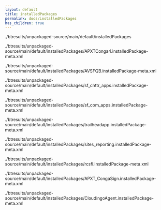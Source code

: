 ```yaml
---
layout: default
title: installedPackages
permalink: docs/installedPackages
has_children: true
---
```




./btresults/unpackaged-source/main/default/installedPackages

./btresults/unpackaged-source/main/default/installedPackages/APXTConga4.installedPackage-meta.xml

./btresults/unpackaged-source/main/default/installedPackages/AVSFQB.installedPackage-meta.xml

./btresults/unpackaged-source/main/default/installedPackages/sf_chttr_apps.installedPackage-meta.xml

./btresults/unpackaged-source/main/default/installedPackages/sf_com_apps.installedPackage-meta.xml

./btresults/unpackaged-source/main/default/installedPackages/trailheadapp.installedPackage-meta.xml

./btresults/unpackaged-source/main/default/installedPackages/sites_reporting.installedPackage-meta.xml

./btresults/unpackaged-source/main/default/installedPackages/rcsfl.installedPackage-meta.xml

./btresults/unpackaged-source/main/default/installedPackages/APXT_CongaSign.installedPackage-meta.xml

./btresults/unpackaged-source/main/default/installedPackages/CloudingoAgent.installedPackage-meta.xml

